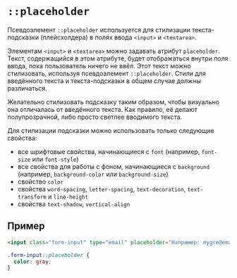 # `::placeholder`

Псевдоэлемент `::placeholder` используется для стилизации текста-подсказки (плейсхолдера) в полях ввода `<input>` и `<textarea>`.

Элементам `<input>` и `<textarea>` можно задавать атрибут `placeholder`. Текст, содержащийся в этом атрибуте, будет отображаться внутри поля ввода, пока пользователь ничего не ввёл. Этот текст можно стилизовать, используя псевдоэлемент `::placeholder`. Стили для введённого текста и текста-подсказки в общем случае должны различаться.

Желательно стилизовать подсказку таким образом, чтобы визуально она отличалась от введённого текста. Как правило, её делают полупрозрачной, либо просто светлее вводимого текста.

Для стилизации подсказки можно использовать только следующие свойства:

- все шрифтовые свойства, начинающиеся с `font` (например, `font-size` или `font-style`)
- все свойства для работы с фоном, начинающиеся с `background` (например, `background-color` или `background-size`)
- свойство `color`
- свойства `word-spacing`, `letter-spacing`, `text-decoration`, `text-transform` и `line-height`
- свойства `text-shadow`, `vertical-align`

## Пример

```html
<input class="form-input" type="email" placeholder="Например: mygre@ema.il" />
```

```css
.form-input::placeholder {
  color: gray;
}
```
